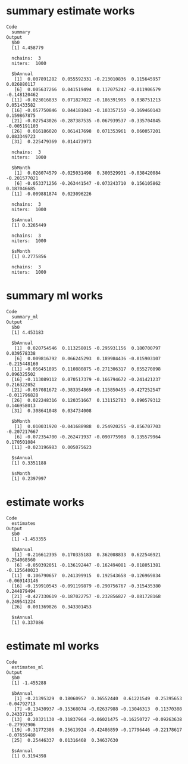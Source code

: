 # summary estimate works

    Code
      summary
    Output
      $b0
      [1] 4.458779
      
      nchains:  3 
      niters:  1000 
      
      $bAnnual
       [1]  0.007891282  0.055592331 -0.213010836  0.115645957  0.026880117
       [6]  0.005637266  0.041519494  0.117075242 -0.011906579 -0.148120462
      [11] -0.023016833  0.071827022 -0.186391995  0.038751213  0.051433582
      [16] -0.057750846  0.044181043 -0.103357150 -0.169460143  0.159867875
      [21] -0.027543026 -0.287387535 -0.067939537 -0.335704045 -0.005191103
      [26]  0.016186020  0.061417698  0.071353961  0.060057201  0.083349723
      [31]  0.225479369  0.014473973
      
      nchains:  3 
      niters:  1000 
      
      $bMonth
       [1]  0.026074579 -0.025031498  0.300529931 -0.038420084 -0.201577021
       [6] -0.053371256 -0.263441547 -0.073243710  0.156105862  0.187046685
      [11] -0.009881874  0.023096226
      
      nchains:  3 
      niters:  1000 
      
      $sAnnual
      [1] 0.3265449
      
      nchains:  3 
      niters:  1000 
      
      $sMonth
      [1] 0.2775856
      
      nchains:  3 
      niters:  1000 
      

# summary ml works

    Code
      summary_ml
    Output
      $b0
      [1] 4.453183
      
      $bAnnual
       [1]  0.020754546  0.113258015 -0.295931156  0.180700797  0.039578338
       [6]  0.009816792  0.066245293  0.189984436 -0.015903107 -0.215448160
      [11] -0.056451895  0.110880875 -0.271306317  0.055270898  0.096325502
      [16] -0.113089112  0.070517379 -0.166794672 -0.241421237  0.216322052
      [21] -0.057081672 -0.383354869 -0.115850455 -0.427252547 -0.011796828
      [26]  0.022248316  0.120351667  0.131152703  0.090579312  0.146958013
      [31]  0.308641048  0.034734008
      
      $bMonth
       [1]  0.010031920 -0.041688988  0.254920255 -0.056707703 -0.207217667
       [6] -0.072354700 -0.262471937 -0.090775908  0.135579964  0.170501084
      [11] -0.023196983  0.005075623
      
      $sAnnual
      [1] 0.3351188
      
      $sMonth
      [1] 0.2397997
      

# estimate works

    Code
      estimates
    Output
      $b0
      [1] -1.453355
      
      $bAnnual
       [1] -0.216612395  0.170335183  0.362008833  0.622546921  0.254068560
       [6] -0.050392051 -0.136192447 -0.162494081 -0.018051381 -0.125640023
      [11]  0.106790657  0.241399915  0.192543658 -0.126969834 -0.069143146
      [16] -0.159910543 -0.091199879 -0.290756767 -0.315435380  0.244879494
      [21] -0.427330619 -0.187022757 -0.232856827 -0.081728168  0.249541224
      [26]  0.001369826  0.343301453
      
      $sAnnual
      [1] 0.337086
      

# estimate ml works

    Code
      estimates_ml
    Output
      $b0
      [1] -1.455288
      
      $bAnnual
       [1] -0.21395329  0.18060957  0.36552440  0.61221549  0.25395653 -0.04792713
       [7] -0.13430937 -0.15368074 -0.02637988 -0.13046313  0.11370308  0.24337135
      [13]  0.20321130 -0.11837964 -0.06021475 -0.16250727 -0.09263638 -0.27992906
      [19] -0.31772386  0.25613924 -0.42486859 -0.17796446 -0.22178617 -0.07659480
      [25]  0.25446337  0.01316468  0.34637630
      
      $sAnnual
      [1] 0.3194398
      

